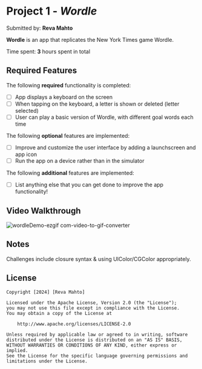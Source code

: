 # Project 1 - *Wordle*

Submitted by: **Reva Mahto**

**Wordle** is an app that replicates the New York Times game Wordle.

Time spent: **3** hours spent in total

## Required Features

The following **required** functionality is completed:

- [ ] App displays a keyboard on the screen
- [ ] When tapping on the keyboard, a letter is shown or deleted (letter selected)
- [ ] User can play a basic version of Wordle, with different goal words each time

The following **optional** features are implemented:

- [ ] Improve and customize the user interface by adding a launchscreen and app icon
- [ ] Run the app on a device rather than in the simulator

The following **additional** features are implemented:

- [ ] List anything else that you can get done to improve the app functionality!

## Video Walkthrough
![wordleDemo-ezgif com-video-to-gif-converter](https://github.com/r-oli-m/MyWordle/assets/99136190/b415ac10-0e1e-41b0-8dd6-2551c9514f8a)



## Notes
Challenges include closure syntax & using UIColor/CGColor appropriately.

## License

    Copyright [2024] [Reva Mahto]

    Licensed under the Apache License, Version 2.0 (the "License");
    you may not use this file except in compliance with the License.
    You may obtain a copy of the License at

        http://www.apache.org/licenses/LICENSE-2.0

    Unless required by applicable law or agreed to in writing, software
    distributed under the License is distributed on an "AS IS" BASIS,
    WITHOUT WARRANTIES OR CONDITIONS OF ANY KIND, either express or implied.
    See the License for the specific language governing permissions and
    limitations under the License.
